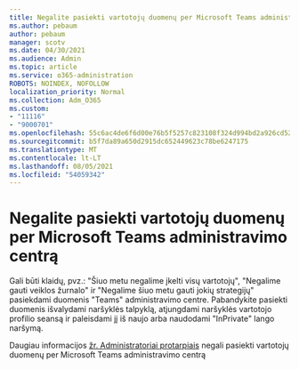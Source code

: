 ```yaml
---
title: Negalite pasiekti vartotojų duomenų per Microsoft Teams administravimo centrą
ms.author: pebaum
author: pebaum
manager: scotv
ms.date: 04/30/2021
ms.audience: Admin
ms.topic: article
ms.service: o365-administration
ROBOTS: NOINDEX, NOFOLLOW
localization_priority: Normal
ms.collection: Adm_O365
ms.custom:
- "11116"
- "9000701"
ms.openlocfilehash: 55c6ac4de6f6d00e76b5f5257c823108f324d994bd2a926cd52ba6dfa6158b4a
ms.sourcegitcommit: b5f7da89a650d2915dc652449623c78be6247175
ms.translationtype: MT
ms.contentlocale: lt-LT
ms.lasthandoff: 08/05/2021
ms.locfileid: "54059342"
---
```

# <a name="cant-access-user-data-via-the-microsoft-teams-admin-center"></a>Negalite pasiekti vartotojų duomenų per Microsoft Teams administravimo centrą

Gali būti klaidų, pvz.: "Šiuo metu negalime įkelti visų vartotojų", "Negalime gauti veiklos žurnalo" ir "Negalime šiuo metu gauti jokių strategijų" pasiekdami duomenis "Teams" administravimo centre. Pabandykite pasiekti duomenis išvalydami naršyklės talpyklą, atjungdami naršyklės vartotojo profilio seansą ir paleisdami jį iš naujo arba naudodami "InPrivate" lango naršymą. 

Daugiau informacijos [žr. Administratoriai protarpiais](https://docs.microsoft.com/microsoftteams/troubleshoot/teams-administration/cannot-access-admin-center) negali pasiekti vartotojų duomenų per Microsoft Teams administravimo centrą